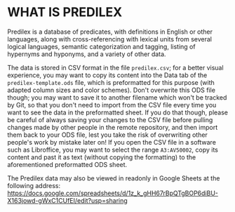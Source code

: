 ﻿
# WHAT IS PREDILEX

Predilex is a database of predicates, with definitions in English or other languages, along with cross-referencing with lexical units from several logical languages, semantic categorization and tagging, listing of hypernyms and hyponyms, and a variety of other data.

The data is stored in CSV format in the file `predilex.csv`; for a better visual experience, you may want to copy its content into the Data tab of the `predilex-template.ods` file, which is preformatted for this purpose (with adapted column sizes and color schemes). Don't overwrite this ODS file though; you may want to save it to another filename which won't be tracked by Git, so that you don't need to import from the CSV file every time you want to see the data in the preformatted sheet. If you do that though, please be careful of always saving your changes to the CSV file before pulling changes made by other people in the remote repository, and then import them back to your ODS file, lest you take the risk of overwriting other people's work by mistake later on!
If you open the CSV file in a software such as Libroffice, you may want to select the range `A3:AV50002`, copy its content and past it as text (without copying the formatting) to the aforementioned preformatted ODS sheet.

The Predilex data may also be viewed in readonly in Google Sheets at the following address:
https://docs.google.com/spreadsheets/d/1z_k_gHH67rBpQTgBOP6diBU-X163jowd-gWxC1CUfEI/edit?usp=sharing

